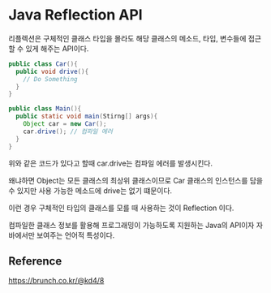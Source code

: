 # Java Reflection API

리플렉션은 구체적인 클래스 타입을 몰라도 해당 클래스의 메소드, 타입, 변수들에 접근할 수 있게 해주는 API이다.

```java
public class Car(){
  public void drive(){
    // Do Something
  }
}

public class Main(){
  public static void main(Stirng[] args){
    Object car = new Car();
    car.drive(); // 컴파일 에러
  }
}
```

위와 같은 코드가 있다고 할때 car.drive는 컴파일 에러를 발생시킨다.

왜냐하면 Object는 모든 클래스의 최상위 클래스이므로 Car 클래스의 인스턴스를 담을 수 있지만 사용 가능한 메소드에 drive는 없기 떄문이다.

이런 경우 구체적인 타입의 클래스를 모를 때 사용하는 것이 Reflection 이다.

컴파일한 클래스 정보를 활용해 프로그래밍이 가능하도록 지원하는 Java의 API이자 자바에서만 보여주는 언어적 특성이다.



## Reference 

https://brunch.co.kr/@kd4/8